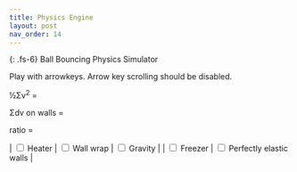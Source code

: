 ```yaml
---
title: Physics Engine
layout: post
nav_order: 14
---
```


{: .fs-6}
Ball Bouncing Physics Simulator

Play with arrowkeys. Arrow key scrolling should be disabled.

½Σv<sup>2</sup> = <span id="sv2"></span>

Σdv on walls = <span id="sdv"></span>

ratio = <span id="ratio"></span>

| <input type="checkbox" id="heater"> Heater | <input type="checkbox" id="wrap"> Wall wrap | <input type="checkbox" id="gravity"> Gravity |
| <input type="checkbox" id="freezer"> Freezer | <input type="checkbox" id="elasticwall"> Perfectly elastic walls |


<canvas id='cscreen' height=1000 width=1000 style="width:100%; height:100%; margin:0"></canvas>

<script type="text/javascript" src="../src/physics.js"></script>

